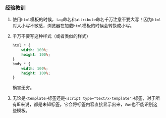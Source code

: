 ### 经验教训

1. 使用`html`模板的时候，`tag`命名和`attribute`命名千万注意不要大写！因为`html`对大小写不敏感，浏览器在加载`html`模板的时候会转换成小写。

2. 千万不要写这种样式（或者类似的样式）
    ```css
    html * {
        width: 100%;
        height: 100%;
    }
    body * {
        width: 100%;
        height: 100%;
    }
    ```

    祸害无穷。

3. 无论是`<template>`标签还是`<script type="text/x-template">`标签，对于所有IE来说，都是未知标签，它会将标签内容直接显示出来，`Vue`也不能识别这些模板。
